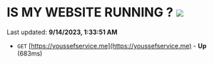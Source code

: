 # IS MY WEBSITE RUNNING ? [![](https://img.shields.io/static/v1?label=Sponsor&message=%E2%9D%A4&logo=GitHub&color=%23fe8e86)](https://github.com/sponsors/<username>)

Last updated: **9/14/2023, 1:33:51 AM**

- `GET` [https://youssefservice.me](https://youssefservice.me) - **Up** (683ms)
